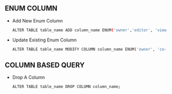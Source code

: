 ## ENUM COLUMN

* Add New Enum Column
  ```sh
  ALTER TABLE table_name ADD column_name ENUM('owner','editor', 'viewer') NOT NULL DEFAULT 'viewer' after after_column_name;
  ```
  
* Update Existing Enum Column
  ```sh
  ALTER TABLE table_name MODIFY COLUMN column_name ENUM('owner', 'co-owner', 'editor', 'viewer')  NOT NULL DEFAULT 'co-owner';
  ```
## COLUMN BASED QUERY
* Drop A Column
  ```sh
  ALTER TABLE table_name DROP COLUMN column_name;
  ```
